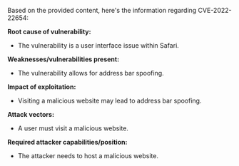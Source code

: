 Based on the provided content, here's the information regarding CVE-2022-22654:

**Root cause of vulnerability:**
- The vulnerability is a user interface issue within Safari.

**Weaknesses/vulnerabilities present:**
- The vulnerability allows for address bar spoofing.

**Impact of exploitation:**
- Visiting a malicious website may lead to address bar spoofing.

**Attack vectors:**
- A user must visit a malicious website.

**Required attacker capabilities/position:**
- The attacker needs to host a malicious website.